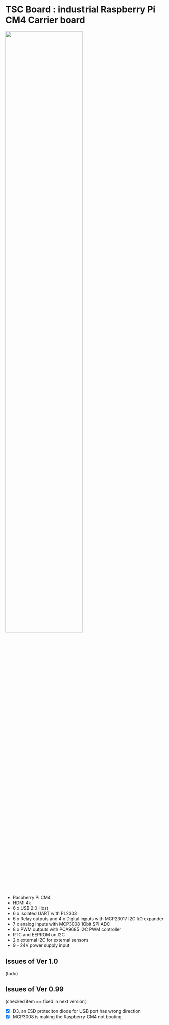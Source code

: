 # TSC Board : industrial Raspberry Pi CM4 Carrier board

<img src="https://github.com/dumtux/tsc-controller/blob/develop/doc/image/preview.png?raw=true" style="width: 70%;">

* Raspberry Pi CM4
* HDMI 4k
* 6 x USB 2.0 Host
* 6 x isolated UART with PL2303
* 6 x Relay outputs and 4 x Digital inputs with MCP23017 I2C I/O expander
* 7 x analog inputs with MCP3008 10bit SPI ADC
* 8 x PWM outputs with PCA9685 I2C PWM controller
* RTC and EEPROM on I2C
* 2 x external I2C for external sensors
* 9 - 24V power supply input


## Issues of Ver 1.0

(todo)


## Issues of Ver 0.99

(checked item == fixed in next version)

* [x] D3, an ESD proteciton diode for USB port has wrong direction
* [x] MCP3008 is making the Raspberry CM4 not booting.
